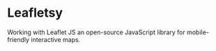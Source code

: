 # Leafletsy

Working with Leaflet JS an open-source JavaScript library for mobile-friendly interactive maps.
